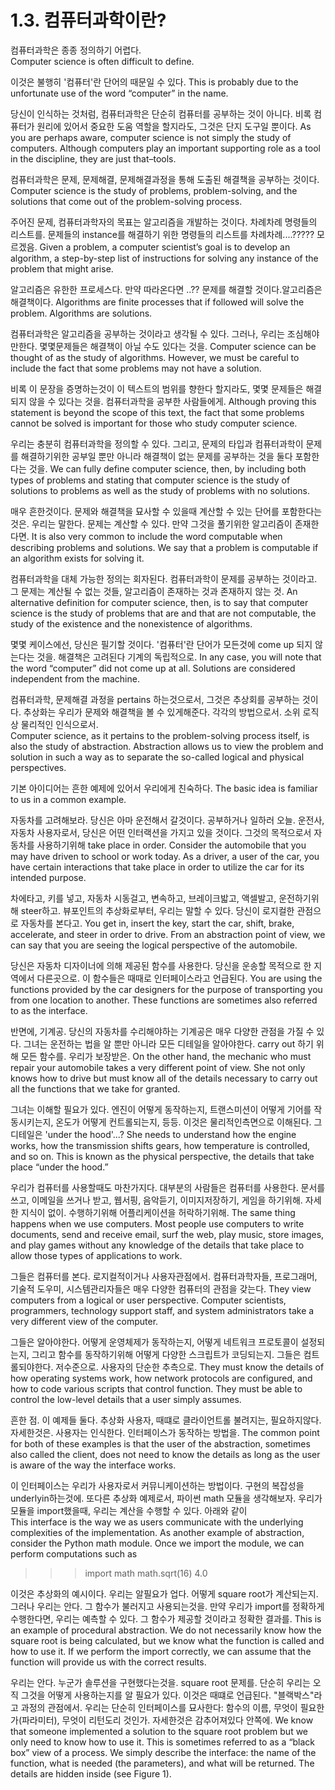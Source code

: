 1.3. 컴퓨터과학이란?
==

컴퓨터과학은 종종 정의하기 어렵다.  
Computer science is often difficult to define. 

이것은 불행히 '컴퓨터'란 단어의 때문일 수 있다.
This is probably due to the unfortunate use of the word “computer” in the name. 

당신이 인식하는 것처럼, 컴퓨터과학은 단순히 컴퓨터를 공부하는 것이 아니다. 비록 컴퓨터가 원리에 있어서 중요한 도움 역할을 할지라도, 그것은 단지 도구일 뿐이다. 
As you are perhaps aware, computer science is not simply the study of computers. Although computers play an important supporting role as a tool in the discipline, they are just that–tools.

컴퓨터과학은 문제, 문제해결, 문제해결과정을 통해 도출된 해결책을 공부하는 것이다.
Computer science is the study of problems, problem-solving, and the solutions that come out of the problem-solving process.

주어진 문제, 컴퓨터과학자의 목표는 알고리즘을 개발하는 것이다. 차례차례 명령들의 리스트를. 문제들의 instance를 해결하기 위한 명령들의 리스트를 차례차례....????? 모르겠음. 
Given a problem, a computer scientist’s goal is to develop an algorithm, a step-by-step list of instructions for solving any instance of the problem that might arise. 

알고리즘은 유한한 프로세스다. 만약 따라온다면 ..?? 문제를 해결할 것이다.알고리즘은 해결책이다.
Algorithms are finite processes that if followed will solve the problem. Algorithms are solutions.

컴퓨터과학은 알고리즘을 공부하는 것이라고 생각될 수 있다. 그러나, 우리는 조심해야만한다. 몇몇문제들은 해결책이 아닐 수도 있다는 것을.
Computer science can be thought of as the study of algorithms. However, we must be careful to include the fact that some problems may not have a solution. 

비록 이 문장을 증명하는것이 이 텍스트의 범위를 향한다 할지라도, 몇몇 문제들은 해결되지 않을 수 있다는 것을. 컴퓨터과학을 공부한 사람들에게.
Although proving this statement is beyond the scope of this text, the fact that some problems cannot be solved is important for those who study computer science.

우리는 충분히 컴퓨터과학을 정의할 수 있다. 그리고, 문제의 타입과 컴퓨터과학이 문제를 해결하기위한 공부일 뿐만 아니라 해결책이 없는 문제를 공부하는 것을 둘다 포함한다는 것을. 
We can fully define computer science, then, by including both types of problems and stating that computer science is the study of solutions to problems as well as the study of problems with no solutions.

매우 흔한것이다. 문제와 해결책을 묘사할 수 있을때 계산할 수 있는 단어를 포함한다는 것은. 우리는 말한다. 문제는 계산할 수 있다. 만약 그것을 풀기위한 알고리즘이 존재한다면. 
It is also very common to include the word computable when describing problems and solutions. We say that a problem is computable if an algorithm exists for solving it. 

컴퓨터과학을 대체 가능한 정의는 회자된다. 컴퓨터과학이 문제를 공부하는 것이라고. 그 문제는 계산될 수 없는 것들, 알고리즘이 존재하는 것과 존재하지 않는 것. 
An alternative definition for computer science, then, is to say that computer science is the study of problems that are and that are not computable, the study of the existence and the nonexistence of algorithms.

몇몇 케이스에선, 당신은 필기할 것이다. '컴퓨터'란 단어가 모든것에 come up 되지 않는다는 것을. 해결책은 고려된다 기계의 독립적으로. 
In any case, you will note that the word “computer” did not come up at all. Solutions are considered independent from the machine.

컴퓨터과학, 문제해결 과정을 pertains 하는것으로서, 그것은 추상회를 공부하는 것이다. 추상화는 우리가 문제와 해결책을 볼 수 있게해준다. 각각의 방법으로서. 소위 로직상 물리적인 인식으로서.    
Computer science, as it pertains to the problem-solving process itself, is also the study of abstraction. Abstraction allows us to view the problem and solution in such a way as to separate the so-called logical and physical perspectives.

기본 아이디어는 흔한 예제에 있어서 우리에게 친숙하다.
The basic idea is familiar to us in a common example.

자동차를 고려해보라. 당신은 아마 운전해서 갈것이다. 공부하거나 일하러 오늘. 운전사, 자동차 사용자로서, 당신은 어떤 인터랙션을 가지고 있을 것이다. 그것의 목적으로서 자동차를 사용하기위해 take place in order.
Consider the automobile that you may have driven to school or work today. As a driver, a user of the car, you have certain interactions that take place in order to utilize the car for its intended purpose.

차에타고, 키를 넣고, 자동차 시동걸고, 변속하고, 브레이크밟고, 액셀발고, 운전하기위해 steer하고. 뷰포인트의 추상화로부터, 우리는 말할 수 있다. 당신이 로지컬한 관점으로 자동차를 본다고.
You get in, insert the key, start the car, shift, brake, accelerate, and steer in order to drive. From an abstraction point of view, we can say that you are seeing the logical perspective of the automobile. 

당신은 자동차 디자이너에 의해 제공된 함수를 사용한다. 당신을 운송할 목적으로 한 지역에서 다른곳으로. 이 함수들은 때때로 인터페이스라고 언급된다.
You are using the functions provided by the car designers for the purpose of transporting you from one location to another. These functions are sometimes also referred to as the interface.

반면에, 기계공. 당신의 자동차를 수리해야하는 기계공은 매우 다양한 관점을 가질 수 있다. 그녀는 운전하는 법을 알 뿐만 아니라 모든 디테일을 알아야한다. carry out 하기 위해 모든 함수를. 우리가 보장받은. 
On the other hand, the mechanic who must repair your automobile takes a very different point of view. She not only knows how to drive but must know all of the details necessary to carry out all the functions that we take for granted.

그녀는 이해할 필요가 있다. 엔진이 어떻게 동작하는지, 트랜스미션이 어떻게 기어를 작동시키는지, 온도가 어떻게 컨트롤되는지, 등등. 이것은 물리적인측면으로 이해된다. 그 디테일은 'under the hood'...? 
She needs to understand how the engine works, how the transmission shifts gears, how temperature is controlled, and so on. This is known as the physical perspective, the details that take place “under the hood.”

우리가 컴퓨터를 사용할때도 마찬가지다. 대부분의 사람들은 컴퓨터를 사용한다. 문서를 쓰고, 이메일을 쓰거나 받고, 웹서핑, 음악듣기, 이미지저장하기, 게임을 하기위해. 자세한 지식이 없이. 수행하기위해 어플리케이션을 허락하기위해.
The same thing happens when we use computers. Most people use computers to write documents, send and receive email, surf the web, play music, store images, and play games without any knowledge of the details that take place to allow those types of applications to work. 

그들은 컴퓨터를 본다. 로지컬적이거나 사용자관점에서. 컴퓨터과학자들, 프로그래머, 기술적 도우미, 시스템관리자들은 매우 다양한 컴퓨터의 관점을 갖는다.
They view computers from a logical or user perspective. Computer scientists, programmers, technology support staff, and system administrators take a very different view of the computer.
 
그들은 알아야한다. 어떻게 운영체제가 동작하는지, 어떻게 네트워크 프로토콜이 설정되는지, 그리고 함수를 동작하기위해 어떻게 다양한 스크립트가 코딩되는지. 그들은 컴트롤되야한다. 저수준으로. 사용자의 단순한 추측으로.
They must know the details of how operating systems work, how network protocols are configured, and how to code various scripts that control function. They must be able to control the low-level details that a user simply assumes.

흔한 점. 이 예제들 둘다. 추상화 사용자, 때떄로 클라이언트롤 불려지는, 필요하지않다. 자세한것은. 사용자는 인식한다. 인터페이스가 동작하는 방법을.
The common point for both of these examples is that the user of the abstraction, sometimes also called the client, does not need to know the details as long as the user is aware of the way the interface works. 

이 인터페이스는 우리가 사용자로서 커뮤니케이션하는 방법이다. 구현의 복잡성을 underlyin하는것에. 또다른 추상화 예제로서, 파이썬 math 모듈을 생각해보자. 우리가 모듈을 import했을때, 우리는 계산을 수행할 수 있다. 아래와 같이  
This interface is the way we as users communicate with the underlying complexities of the implementation. As another example of abstraction, consider the Python math module. Once we import the module, we can perform computations such as

>>> import math
>>> math.sqrt(16)
4.0
>>>

이것은 추상화의 예시이다. 우리는 알필요가 업다. 어떻게 square root가 계산되는지. 그러나 우리는 안다. 그 함수가 불러지고 사용되는것을. 만약 우리가 import를 정확하게 수행한다면, 우리는 예측할 수 있다. 그 함수가 제공할 것이라고 정확한 결과를.
This is an example of procedural abstraction. We do not necessarily know how the square root is being calculated, but we know what the function is called and how to use it. If we perform the import correctly, we can assume that the function will provide us with the correct results.
 
우리는 안다. 누군가 솔루션을 구현했다는것을. square root 문제를. 단순히 우리는 오직 그것을 어떻게 사용하는지를 알 필요가 있다. 이것은 때떄로 언급된다. "블랙박스"라고 과정의 관점에서. 우리는 단순히 인터페이스를 묘사한다: 함수의 이름, 무엇이 필요한가(파라미터), 무엇이 리턴도리 것인가. 자세한것은 감추어져있다 안쪽에.
We know that someone implemented a solution to the square root problem but we only need to know how to use it. This is sometimes referred to as a “black box” view of a process. We simply describe the interface: the name of the function, what is needed (the parameters), and what will be returned. The details are hidden inside (see Figure 1).

